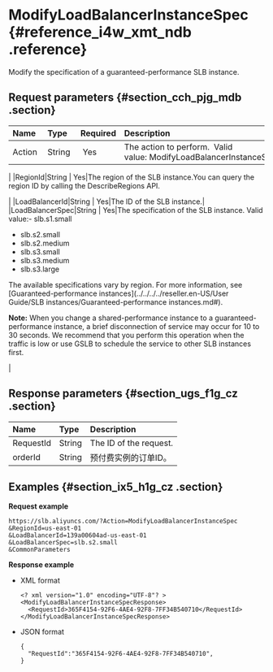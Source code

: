 # ModifyLoadBalancerInstanceSpec {#reference_i4w_xmt_ndb .reference}

Modify the specification of a guaranteed-performance SLB instance.

## Request parameters {#section_cch_pjg_mdb .section}

|Name |Type|Required|Description|
|:----|:---|:-------|:----------|
|Action |String | Yes|The action to perform.  Valid value: ModifyLoadBalancerInstanceSpec

|
|RegionId|String | Yes|The region of the SLB instance.You can query the region ID by calling the DescribeRegions API.

|
|LoadBalancerId|String | Yes|The ID of the SLB instance.|
|LoadBalancerSpec|String | Yes|The specification of the SLB instance. Valid value:-   slb.s1.small
-   slb.s2.small
-   slb.s2.medium
-   slb.s3.small
-   slb.s3.medium
-   slb.s3.large

The available specifications vary by region. For more information, see [Guaranteed-performance instances](../../../../reseller.en-US/User Guide/SLB instances/Guaranteed-performance instances.md#).

**Note:** When you change a shared-performance instance to a guaranteed-performance instance, a brief disconnection of service may occur for 10 to 30 seconds. We recommend that you perform this operation when the traffic is low or use GSLB to schedule the service to other SLB instances first.

|

## Response parameters {#section_ugs_f1g_cz .section}

|Name|Type|Description|
|:---|:---|:----------|
|RequestId|String|The ID of the request.|
|orderId|String|预付费实例的订单ID。|

## Examples {#section_ix5_h1g_cz .section}

**Request example**

``` {#public}
https://slb.aliyuncs.com/?Action=ModifyLoadBalancerInstanceSpec 
&RegionId=us-east-01
&LoadBalancerId=139a00604ad-us-east-01
&LoadBalancerSpec=slb.s2.small 
&CommonParameters
```

**Response example**

-   XML format

    ```
    <? xml version="1.0" encoding="UTF-8"? >
    <ModifyLoadBalancerInstanceSpecResponse>
      <RequestId>365F4154-92F6-4AE4-92F8-7FF34B540710</RequestId>
    </ModifyLoadBalancerInstanceSpecResponse>
    ```

-   JSON format

    ```
    {
      "RequestId":"365F4154-92F6-4AE4-92F8-7FF34B540710",
    }
    ```


